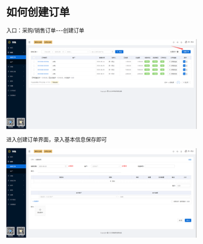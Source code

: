 # 如何创建订单

入口：采购/销售订单---创建订单

![PNG](../image/订单管理/01-如何创建订单01.jpg)



进入创建订单界面，录入基本信息保存即可

![PNG](../image/订单管理/01-如何创建订单02.jpg)